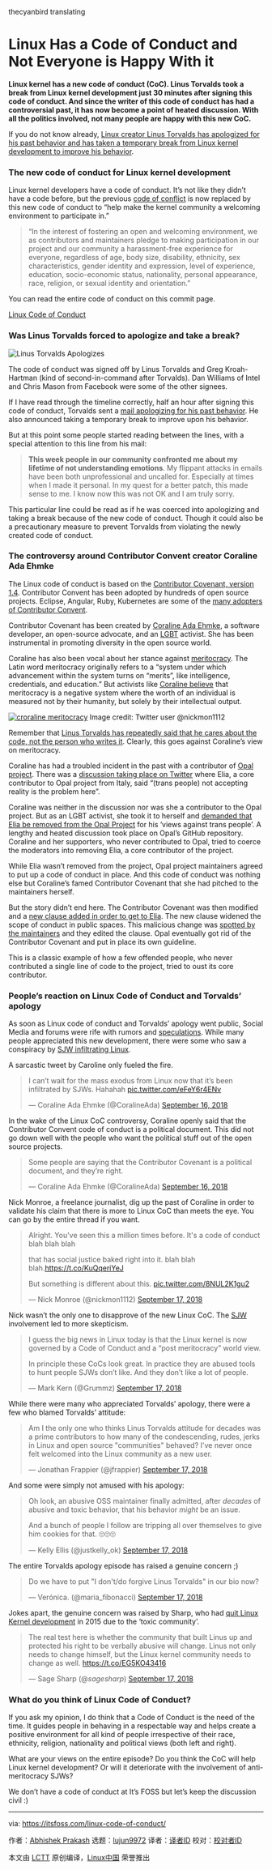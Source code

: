 thecyanbird translating

Linux Has a Code of Conduct and Not Everyone is Happy With it
======
**Linux kernel has a new code of conduct (CoC). Linus Torvalds took a break from Linux kernel development just 30 minutes after signing this code of conduct. And since **the writer of this code of conduct has had a controversial past,** it has now become a point of heated discussion. With all the politics involved, not many people are happy with this new CoC.**

If you do not know already, [Linux creator Linus Torvalds has apologized for his past behavior and has taken a temporary break from Linux kernel development to improve his behavior][1].

### The new code of conduct for Linux kernel development

Linux kernel developers have a code of conduct. It’s not like they didn’t have a code before, but the previous [code of conflict][2] is now replaced by this new code of conduct to “help make the kernel community a welcoming environment to participate in.”

> “In the interest of fostering an open and welcoming environment, we as contributors and maintainers pledge to making participation in our project and our community a harassment-free experience for everyone, regardless of age, body size, disability, ethnicity, sex characteristics, gender identity and expression, level of experience, education, socio-economic status, nationality, personal appearance, race, religion, or sexual identity and orientation.”

You can read the entire code of conduct on this commit page.

[Linux Code of Conduct][33]


### Was Linus Torvalds forced to apologize and take a break?

![Linus Torvalds Apologizes][3]

The code of conduct was signed off by Linus Torvalds and Greg Kroah-Hartman (kind of second-in-command after Torvalds). Dan Williams of Intel and Chris Mason from Facebook were some of the other signees.

If I have read through the timeline correctly, half an hour after signing this code of conduct, Torvalds sent a [mail apologizing for his past behavior][4]. He also announced taking a temporary break to improve upon his behavior.

But at this point some people started reading between the lines, with a special attention to this line from his mail:

> **This week people in our community confronted me about my lifetime of not understanding emotions**. My flippant attacks in emails have been both unprofessional and uncalled for. Especially at times when I made it personal. In my quest for a better patch, this made sense to me. I know now this was not OK and I am truly sorry.

This particular line could be read as if he was coerced into apologizing and taking a break because of the new code of conduct. Though it could also be a precautionary measure to prevent Torvalds from violating the newly created code of conduct.

### The controversy around Contributor Convent creator Coraline Ada Ehmke

The Linux code of conduct is based on the [Contributor Covenant, version 1.4][5]. Contributor Convent has been adopted by hundreds of open source projects. Eclipse, Angular, Ruby, Kubernetes are some of the [many adopters of Contributor Convent][6].

Contributor Covenant has been created by [Coraline Ada Ehmke][7], a software developer, an open-source advocate, and an [LGBT][8] activist. She has been instrumental in promoting diversity in the open source world.

Coraline has also been vocal about her stance against [meritocracy][9]. The Latin word meritocracy originally refers to a “system under which advancement within the system turns on “merits”, like intelligence, credentials, and education.” But activists like [Coraline believe][10] that meritocracy is a negative system where the worth of an individual is measured not by their humanity, but solely by their intellectual output.

[![croraline meritocracy][11]][12]
Image credit: Twitter user @nickmon1112

Remember that [Linus Torvalds has repeatedly said that he cares about the code, not the person who writes it][13]. Clearly, this goes against Coraline’s view on meritocracy.

Coraline has had a troubled incident in the past with a contributor of [Opal project][14]. There was a [discussion taking place on Twitter][15] where Elia, a core contributor to Opal project from Italy, said “(trans people) not accepting reality is the problem here”.

Coraline was neither in the discussion nor was she a contributor to the Opal project. But as an LGBT activist, she took it to herself and [demanded that Elia be removed from the Opal Project][16] for his ‘views against trans people’. A lengthy and heated discussion took place on Opal’s GitHub repository. Coraline and her supporters, who never contributed to Opal, tried to coerce the moderators into removing Elia, a core contributor of the project.

While Elia wasn’t removed from the project, Opal project maintainers agreed to put up a code of conduct in place. And this code of conduct was nothing else but Coraline’s famed Contributor Covenant that she had pitched to the maintainers herself.

But the story didn’t end here. The Contributor Covenant was then modified and a [new clause added in order to get to Elia][17]. The new clause widened the scope of conduct in public spaces. This malicious change was [spotted by the maintainers][18] and they edited the clause. Opal eventually got rid of the Contributor Covenant and put in place its own guideline.

This is a classic example of how a few offended people, who never contributed a single line of code to the project, tried to oust its core contributor.

### People’s reaction on Linux Code of Conduct and Torvalds’ apology

As soon as Linux code of conduct and Torvalds’ apology went public, Social Media and forums were rife with rumors and [speculations][19]. While many people appreciated this new development, there were some who saw a conspiracy by [SJW infiltrating Linux][20].

A sarcastic tweet by Caroline only fueled the fire.

> I can’t wait for the mass exodus from Linux now that it’s been infiltrated by SJWs. Hahahah [pic.twitter.com/eFeY6r4ENv][21]
>
> — Coraline Ada Ehmke (@CoralineAda) [September 16, 2018][22]

In the wake of the Linux CoC controversy, Coraline openly said that the Contributor Convent code of conduct is a political document. This did not go down well with the people who want the political stuff out of the open source projects.

> Some people are saying that the Contributor Covenant is a political document, and they’re right.
>
> — Coraline Ada Ehmke (@CoralineAda) [September 16, 2018][23]

Nick Monroe, a freelance journalist, dig up the past of Coraline in order to validate his claim that there is more to Linux CoC than meets the eye. You can go by the entire thread if you want.

> Alright. You've seen this a million times before. It's a code of conduct blah blah blah
>
> that has social justice baked right into it. blah blah blah.<https://t.co/KuQqeriYeJ>
>
> But something is different about this. [pic.twitter.com/8NUL2K1gu2][24]
>
> — Nick Monroe (@nickmon1112) [September 17, 2018][25]

Nick wasn’t the only one to disapprove of the new Linux CoC. The [SJW][26] involvement led to more skepticism.

> I guess the big news in Linux today is that the Linux kernel is now governed by a Code of Conduct and a “post meritocracy” world view.
>
> In principle these CoCs look great. In practice they are abused tools to hunt people SJWs don’t like. And they don’t like a lot of people.
>
> — Mark Kern (@Grummz) [September 17, 2018][27]

While there were many who appreciated Torvalds’ apology, there were a few who blamed Torvalds’ attitude:

> Am I the only one who thinks Linus Torvalds attitude for decades was a prime contributors to how many of the condescending, rudes, jerks in Linux and open source "communities" behaved? I've never once felt welcomed into the Linux community as a new user.
>
> — Jonathan Frappier (@jfrappier) [September 17, 2018][28]

And some were simply not amused with his apology:

> Oh look, an abusive OSS maintainer finally admitted, after *decades* of abusive and toxic behavior, that his behavior *might* be an issue.
>
> And a bunch of people I follow are tripping all over themselves to give him cookies for that. 🙄🙄🙄
>
> — Kelly Ellis (@justkelly_ok) [September 17, 2018][29]

The entire Torvalds apology episode has raised a genuine concern ;)

> Do we have to put "I don't/do forgive Linus Torvalds" in our bio now?
>
> — Verónica. (@maria_fibonacci) [September 17, 2018][30]

Jokes apart, the genuine concern was raised by Sharp, who had [quit Linux Kernel development][31] in 2015 due to the ‘toxic community’.

> The real test here is whether the community that built Linus up and protected his right to be verbally abusive will change. Linus not only needs to change himself, but the Linux kernel community needs to change as well. <https://t.co/EG5KO43416>
>
> — Sage Sharp (@_sagesharp_) [September 17, 2018][32]

### What do you think of Linux Code of Conduct?

If you ask my opinion, I do think that a Code of Conduct is the need of the time. It guides people in behaving in a respectable way and helps create a positive environment for all kind of people irrespective of their race, ethnicity, religion, nationality and political views (both left and right).

What are your views on the entire episode? Do you think the CoC will help Linux kernel development? Or will it deteriorate with the involvement of anti-meritocracy SJWs?

We don’t have a code of conduct at It’s FOSS but let’s keep the discussion civil :)

--------------------------------------------------------------------------------

via: https://itsfoss.com/linux-code-of-conduct/

作者：[Abhishek Prakash][a]
选题：[lujun9972](https://github.com/lujun9972)
译者：[译者ID](https://github.com/译者ID)
校对：[校对者ID](https://github.com/校对者ID)

本文由 [LCTT](https://github.com/LCTT/TranslateProject) 原创编译，[Linux中国](https://linux.cn/) 荣誉推出

[a]: https://itsfoss.com/author/abhishek/
[1]: https://itsfoss.com/torvalds-takes-a-break-from-linux/
[2]: https://git.kernel.org/pub/scm/linux/kernel/git/torvalds/linux.git/tree/Documentation/CodeOfConflict?id=ddbd2b7ad99a418c60397901a0f3c997d030c65e
[3]: https://4bds6hergc-flywheel.netdna-ssl.com/wp-content/uploads/2018/09/linus-torvalds-apologizes.jpeg
[4]: https://lkml.org/lkml/2018/9/16/167
[5]: https://www.contributor-covenant.org/version/1/4/code-of-conduct.html
[6]: https://www.contributor-covenant.org/adopters
[7]: https://en.wikipedia.org/wiki/Coraline_Ada_Ehmke
[8]: https://en.wikipedia.org/wiki/LGBT
[9]: https://en.wikipedia.org/wiki/Meritocracy
[10]: https://modelviewculture.com/pieces/the-dehumanizing-myth-of-the-meritocracy
[11]: https://4bds6hergc-flywheel.netdna-ssl.com/wp-content/uploads/2018/09/croraline-meritocracy.jpg
[12]: https://pbs.twimg.com/media/DnTTfi7XoAAdk08.jpg
[13]: https://arstechnica.com/information-technology/2015/01/linus-torvalds-on-why-he-isnt-nice-i-dont-care-about-you/
[14]: https://opalrb.com/
[15]: https://twitter.com/krainboltgreene/status/611569515315507200
[16]: https://github.com/opal/opal/issues/941
[17]: https://github.com/opal/opal/pull/948/commits/817321e27eccfffb3841f663815c17eecb8ef061#diff-a1ee87dafebc22cbd96979f1b2b7e837R11
[18]: https://github.com/opal/opal/pull/948#issuecomment-113486020
[19]: https://www.reddit.com/r/linux/comments/9go8cp/linus_torvalds_daughter_has_signed_the/
[20]: https://snew.github.io/r/linux/comments/9ghrrj/linuxs_new_coc_is_a_piece_of_shit/
[21]: https://t.co/eFeY6r4ENv
[22]: https://twitter.com/CoralineAda/status/1041441155874009093?ref_src=twsrc%5Etfw
[23]: https://twitter.com/CoralineAda/status/1041465346656530432?ref_src=twsrc%5Etfw
[24]: https://t.co/8NUL2K1gu2
[25]: https://twitter.com/nickmon1112/status/1041668315947708416?ref_src=twsrc%5Etfw
[26]: https://www.urbandictionary.com/define.php?term=SJW
[27]: https://twitter.com/Grummz/status/1041524170331287552?ref_src=twsrc%5Etfw
[28]: https://twitter.com/jfrappier/status/1041486055038492674?ref_src=twsrc%5Etfw
[29]: https://twitter.com/justkelly_ok/status/1041522269002985473?ref_src=twsrc%5Etfw
[30]: https://twitter.com/maria_fibonacci/status/1041538148121997313?ref_src=twsrc%5Etfw
[31]: https://www.networkworld.com/article/2988850/opensource-subnet/linux-kernel-dev-sarah-sharp-quits-citing-brutal-communications-style.html
[32]: https://twitter.com/_sagesharp_/status/1041480963287539712?ref_src=twsrc%5Etfw
[33]: https://git.kernel.org/pub/scm/linux/kernel/git/torvalds/linux.git/commit/?id=8a104f8b5867c682d994ffa7a74093c54469c11f
